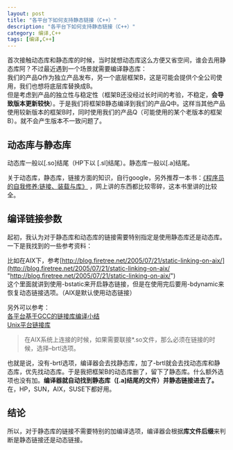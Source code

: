 ```yaml
---
layout: post
title: "各平台下如何支持静态链接（C++）"
description: "各平台下如何支持静态链接（C++）"
category: 编译,C++
tags: [编译,C++]
---
```

首次接触动态库和静态库的时候，当时就想动态库这么方便又省空间，谁会去用静态库阿？不过最近遇到一个场景就需要编译静态库：  
我们的产品Q作为独立产品发布，另一个底层框架B，这是可能会提供个全公司使用，我们也想将底层库替换成B。  
但是考虑到产品的独立性与稳定性（框架B还没经过长时间的考验，不稳定，**会导致版本更新较快**）。于是我们将框架B静态编译到我们的产品Q中。这样当其他产品使用较新版本的框架B时，同时使用我们的产品Q（可能使用的某个老版本的框架B）。就不会产生版本不一致问题了。  

## 动态库与静态库 ##
动态库一般以[.so]结尾（HP下以 [.sl]结尾）。静态库一般以[.a]结尾。  

关于动态库，静态库，链接方面的知识，自行google，另外推荐一本书：[《程序员的自我修养:链接、装载与库》](http://book.douban.com/subject/3652388/ "《程序员的自我修养:链接、装载与库》")  ，网上讲的东西都比较零碎，这本书里讲的比较全。  

## 编译链接参数 ##
起初，我认为对于静态库和动态库的链接需要特别指定是使用静态库还是动态库。一下是我找到的一些参考资料： 

比如在AIX下，参考[http://blog.firetree.net/2005/07/21/static-linking-on-aix/](http://blog.firetree.net/2005/07/21/static-linking-on-aix/ "http://blog.firetree.net/2005/07/21/static-linking-on-aix/")  
这个里面就讲到使用-bstatic来开启静态链接，但是在使用完后要用-bdynamic来恢复动态链接选项。（AIX是默认使用动态链接）

另外可以参考：  
[各平台基于GCC的链接库编译小结](http://leander.blog.51cto.com/2911819/1099430 "各平台基于GCC的链接库编译小结")  
 [Unix平台链接库](http://biancheng.dnbcw.info/aix/234618.html "Unix平台链接库")

> 在AIX系统上连接的时候，如果需要联接*.so文件，那么必须在链接的时候，选择–brtl选项。

也就是说，没有-brtl选项，编译器会去找静态库，加了-brtl就会去找动态库和静态库，优先找动态库。于是我把框架B的动态库删了，留下了静态库。什么额外选项也没有加。**编译器就自动找到静态库（[.a]结尾的文件）并静态链接进去了。**  在，HP，SUN，AIX，SUSE下都好用。

## 结论 ##
所以，对于静态库的链接不需要特别的加编译选项，编译器会根据**库文件后缀**来判断是静态链接还是动态链接。
